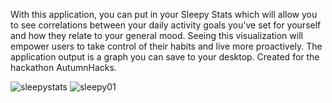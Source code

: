 With this application, you can put in your Sleepy Stats which will allow you to see correlations between your
daily activity goals you've set for yourself and how they relate to your general mood. Seeing this visualization
will empower users to take control of their habits and live more proactively. The application output is a graph
you can save to your desktop. Created for the hackathon AutumnHacks.


![sleepystats](https://user-images.githubusercontent.com/97666032/233253195-811675f0-5b2d-4575-a09f-d718b9cf3ea2.png)
![sleepy01](https://user-images.githubusercontent.com/97666032/233254648-d3b11a0f-f58e-420d-a7f8-b034343b5efd.png)

